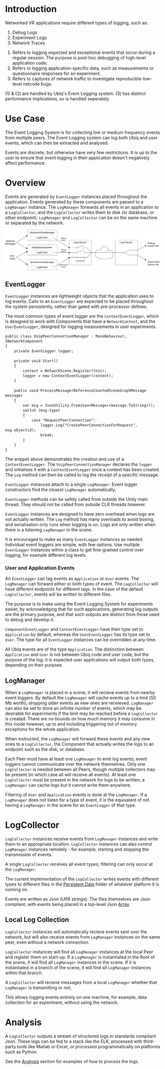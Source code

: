 # Introduction 

Networked VR applications require different types of logging, such as:

1. Debug Logs
2. Experiment Logs
3. Network Traces

<p/>

1. Refers to logging expected and exceptional events that occur during a regular session. The purpose is post-hoc debugging of high-level application code.
2. Refers to logging application-specific data, such as measurements or questionnaire responses for an experiment.
3. Refers to captures of network traffic to investigate reproducible low-level netcode bugs.

(1) & (2) are handled by Ubiq's Event Logging system. (3) has distinct performance implications, so is handled seperately.


# Use Case

The Event Logging System is for collecting low or medium frequency events from multiple peers. The Event Logging system can log both Ubiq and user events, which can then be extracted and analysed.

Events are discrete, but otherwise have very few restrictions. It is up to the user to ensure that event logging in their application doesn't negatively affect performance.

# Overview

Events are generated by `EventLogger` instances placed throughout the application. Events generated by these components are passed to a `LogManager` instance. The `LogManager` forwards all events in an application to a `LogCollector`, and the `LogCollector` writes them to disk (or database, or other endpoint). `LogManager` and `LogCollector` can be on the same machine or separated by the network.

![Data flow diagram of the Event Logging System](images/16de1600-91ac-4377-9aae-c3b66b300889.svg)

## EventLogger

`EventLogger` instances are lightweight objects that the application uses to log events.
Calls to an `EventLogger` are expected to be placed throughout the system persistently, rather than gated with pre-processor defines.

The most common types of event logger are the `ContextEventLogger`, which is designed to work with Components that have a `NetworkContext`, and the `UserEventLogger`, designed for logging measurements in user experiments.


```
public class VoipPeerConnectionManager : MonoBehaviour, INetworkComponent
{
	private EventLogger logger;

	private void Start()
	{
		context = NetworkScene.Register(this);
		logger = new ContextEventLogger(context);
	}
	
	public void ProcessMessage(ReferenceCountedSceneGraphMessage message)
	{
		var msg = JsonUtility.FromJson<Message>(message.ToString());
		switch (msg.type)
		{
			case "RequestPeerConnection":
				logger.Log("CreatePeerConnectionForRequest", msg.objectid);
				break;
		}
	}
}
```
The snippet above demonstrates the creation and use of a `ContextEventLogger`. The `VoipPeerConnectionManager` declares the `logger` and initialises it with a `ContextEventLogger` once a context has been created. The `Log` method can then be called to log the receipt of a specific message.

`EventLogger` instances attach to a single `LogManager`. Event logger constructors find the closest `LogManager` automatically.

`EventLogger` methods can be safely called from outside the Unity main thread. They should not be called from outside CLR threads however.

`EventLogger` instances are designed to have zero overhead when logs are not actually written. The `Log` method has many overloads to avoid boxing, and serialisation only runs when logging is on. Logs are only written when there is a listening `LogManager` in the scene.

It is encouraged to make as many `EventLogger` instances as needed. Individual event loggers are simple, with few options. Use multiple `EventLogger` instances within a class to get fine-grained control over logging, for example different log levels.

### User and Application Events

An `EventLogger` can tag events as `Application` or `User` events. The `LogManager` can forward either or both types of event. The `LogCollector` will have different endpoints for different tags. In the case of the default `LogCollector`, events will be written to different files.

The purpose is to make using the Event Logging System for experiments easier, by acknowledging that for such applications, generating log outputs are the primary purpose, and that such outputs are distinct from those used to debug and develop it.

`ComponentEventLogger` and `ContextEventLogger` have their type set to `Application` by default, whereas the `UserEventLogger` has its type set to `User`. The type for all `EventLogger` instances can be overridden at any time.

All Ubiq events are of the type `Application`. The distinction between `Application` and `User` is not between Ubiq code and user code, but the purpose of the log; it is expected user applications will output both types, depending on their purpose.

## LogManager

When a `LogManager` is placed in a scene, it will recieve events from nearby event loggers. By default the `LogManager` will cache events up to a limit (50 Mb worth), dropping older events as new ones are receieved. `LogManager` can also be set to store an infinite number of events, which may be desirable for experiments if the limit may be reached before a `LogCollector` is created. There are no bounds on how much memory it may consume in this mode however, up to and including triggering out of memory exceptions for the whole application.

When instructed, the `LogManager` will forward these events and any new ones to a `LogCollector`, the Component that actually writes the logs to an endpoint such as the disk, or database.

Each Peer must have at least one `LogManager` to emit log events; event loggers cannot communicate over the network themselves. Only one `LogCollector` is needed between all Peers, though multiple collectors may be present (in which case all will receive all events). At least one `LogCollector` must be present in the network for logs to be written; a `LogManager` can cache logs but it cannot write them anywhere.

Filtering of `User` and `Application` events is done at the `LogManager`. If a `LogManager` does not listen for a type of event, it is the equivalent of not having a `LogManager` in the scene for an `EventLogger` of that type.

# LogCollector

`LogCollector` instances receive events from `LogManager` instances and write them to an appropriate location. `LogCollector` instances can also control `LogManager` instances remotely - for example, starting and stopping the transmission of events.


A single `LogCollector` receives all event types; filtering can only occur at the `LogManager`. 

The current implementation of the `LogCollector` writes events with different types to different files in the [Persistent Data](https://docs.unity3d.com/ScriptReference/Application-persistentDataPath.html) folder of whatever platform it is running on.

Events are written as Json (Utf8 strings). The files themselves are Json compliant, with events being placed in a top-level Json [Array](https://www.w3schools.com/js/js_json_arrays.asp).


## Local Log Collection

`LogCollector` instances will automatically recieve events sent over the network, but will also receive events from `LogManager` instances on the same peer, even without a network connection.

`LogCollector` instances will find all `LogManager` instances at the local Peer and register them on start-up. If a `LogManager` is instantiated in the Root of the scene, it will find all `LogManager` instances in the scene. If it is instantiated in a branch of the scene, it will find all `LogManager` instances within that branch.

A `LogCollector` will recieve messages from a local `LogManager` whether that `LogManager` is transmitting or not.

This allows logging events entirely on one machine, for example, data collection for an experiment, without using the network.

# Analysis

A `LogCollector` outputs a stream of structured logs in standards compliant Json. These logs can be fed to a stack like the ELK, processed with third-party tools like Matlab or Excel, or processed programmatically on platforms such as Python.

See the [Analysis](eventloganalysis.md) section for examples of how to process the logs.
